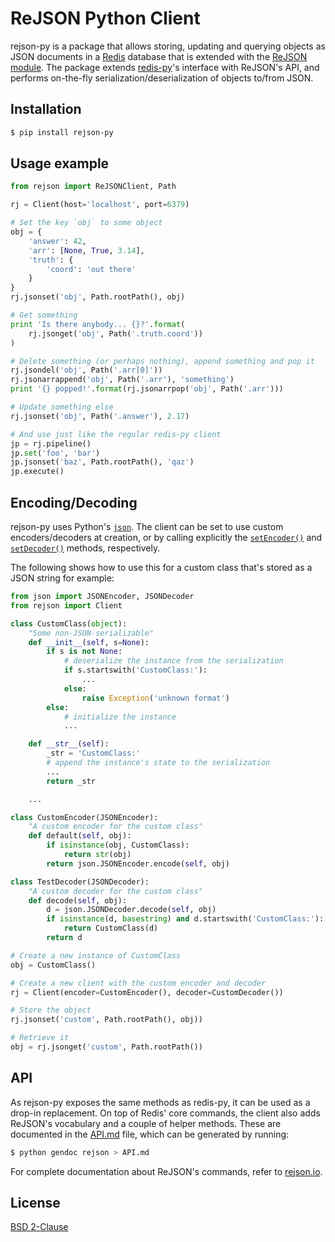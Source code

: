 # ReJSON Python Client

rejson-py is a package that allows storing, updating and querying objects as
JSON documents in a [Redis](https://redis.io) database that is extended with the
[ReJSON module](https://github.com/redislabsmodules/rejson). The package extends
[redis-py](https://github.com/andymccurdy/redis-py)'s interface with ReJSON's
API, and performs on-the-fly serialization/deserialization of objects to/from
JSON.

## Installation

```bash
$ pip install rejson-py
```

## Usage example

```python
from rejson import ReJSONClient, Path

rj = Client(host='localhost', port=6379)

# Set the key `obj` to some object
obj = {
    'answer': 42,
    'arr': [None, True, 3.14],
    'truth': {
        'coord': 'out there'
    }
}
rj.jsonset('obj', Path.rootPath(), obj)

# Get something
print 'Is there anybody... {}?'.format(
    rj.jsonget('obj', Path('.truth.coord'))
)

# Delete something (or perhaps nothing), append something and pop it
rj.jsondel('obj', Path('.arr[0]'))
rj.jsonarrappend('obj', Path('.arr'), 'something')
print '{} popped!'.format(rj.jsonarrpop('obj', Path('.arr')))

# Update something else
rj.jsonset('obj', Path('.answer'), 2.17)

# And use just like the regular redis-py client
jp = rj.pipeline()
jp.set('foo', 'bar')
jp.jsonset('baz', Path.rootPath(), 'qaz')
jp.execute()
```

## Encoding/Decoding

rejson-py uses Python's [`json`](https://docs.python.org/2/library/json.html).
The client can be set to use custom encoders/decoders at creation, or by calling
explicitly the [`setEncoder()`](API.md#setencoder) and
[`setDecoder()`](API.md#setdecoder) methods, respectively.

The following shows how to use this for a custom class that's stored as
a JSON string for example:

```python
from json import JSONEncoder, JSONDecoder
from rejson import Client

class CustomClass(object):
    "Some non-JSON-serializable"
    def __init__(self, s=None):
        if s is not None:
            # deserialize the instance from the serialization
            if s.startswith('CustomClass:'):
                ...
            else:
                raise Exception('unknown format')
        else:
            # initialize the instance
            ...

    def __str__(self):
        _str = 'CustomClass:'
        # append the instance's state to the serialization
        ...
        return _str

    ...

class CustomEncoder(JSONEncoder):
    "A custom encoder for the custom class"
    def default(self, obj):
        if isinstance(obj, CustomClass):
            return str(obj)
        return json.JSONEncoder.encode(self, obj)

class TestDecoder(JSONDecoder):
    "A custom decoder for the custom class"
    def decode(self, obj):
        d = json.JSONDecoder.decode(self, obj)
        if isinstance(d, basestring) and d.startswith('CustomClass:'):
            return CustomClass(d)
        return d

# Create a new instance of CustomClass
obj = CustomClass()

# Create a new client with the custom encoder and decoder
rj = Client(encoder=CustomEncoder(), decoder=CustomDecoder())

# Store the object
rj.jsonset('custom', Path.rootPath(), obj))

# Retrieve it
obj = rj.jsonget('custom', Path.rootPath())
```

## API

As rejson-py exposes the same methods as redis-py, it can be used as a drop-in
replacement. On top of Redis' core commands, the client also adds ReJSON's
vocabulary and a couple of helper methods. These are documented in the
[API.md](API.md) file, which can be generated by running:

```bash
$ python gendoc rejson > API.md
```

For complete documentation about ReJSON's commands, refer to
[rejson.io](http://rejson.io).

## License 

[BSD 2-Clause](LICENSE)